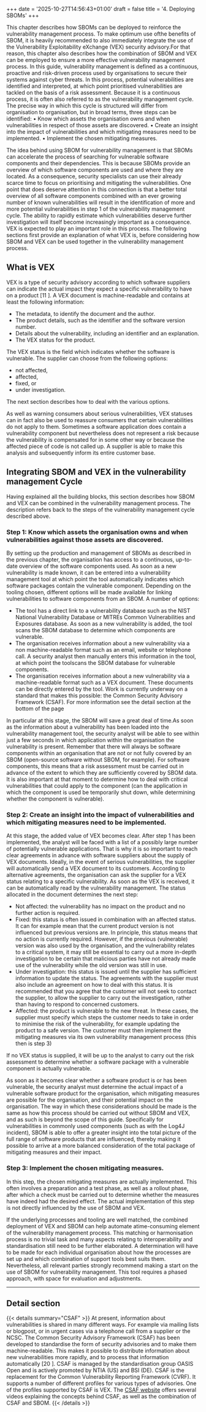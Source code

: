 +++
date = '2025-10-27T14:56:43+01:00'
draft = false
title = '4. Deploying SBOMs'
+++

This chapter describes how SBOMs can be deployed to reinforce the vulnerability management process. To make optimum use ofthe benefits of SBOM, it is heavily recommended to also immediately integrate the use of the Vulnerability Exploitability eXchange (VEX) security advisory.For that reason, this chapter also describes how the combination of SBOM and VEX can be employed to ensure a more effective vulnerability management process. In this guide, vulnerability management is defined as a continuous, proactive and risk-driven process used by organisations to secure their systems against cyber threats. In this process, potential vulnerabilities are identified and interpreted, at which point prioritised vulnerabilities are tackled on the basis of a risk assessment. Because it is a continuous process, it is often also referred to as the vulnerability management cycle. The precise way in which this cycle is structured will differ from organisation to organisation, but in broad terms, three steps can be identified:
• Know which assets the organisation owns and when vulnerabilities in respect of those assets are discovered.
• Create an insight into the impact of vulnerabilities and which mitigating measures need to be implemented.
• Implement the chosen mitigating measures.

The idea behind using SBOM for vulnerability management is that SBOMs can accelerate the process of searching for vulnerable software components and their dependencies. This is because SBOMs provide an overview of which software components are used and where they are located. As a consequence, security specialists can use their already scarce time to focus on prioritising and mitigating the vulnerabilities. One point that does deserve attention in this connection is that a better total overview of all software components combined with an ever growing number of known vulnerabilities will result in the identification of more and more potential vulnerabilities in step 1 of the vulnerability management cycle. The ability to rapidly estimate which vulnerabilities deserve further investigation will itself become increasingly important as a consequence. VEX is expected to play an important role in this process. The following sections first provide an explanation of what VEX is, before considering how SBOM and VEX can be used together in the vulnerability management process.

## What is VEX
VEX is a type of security advisory according to which software suppliers can indicate the actual impact they expect a specific vulnerability to have on a product [11 ]. A VEX document is machine-readable and contains at least the following information:
- The metadata, to identify the document and the author.
- The product details, such as the identifier and the software version number.
- Details about the vulnerability, including an identifier and an explanation.
- The VEX status for the product.


The VEX status is the field which indicates whether the software is vulnerable. The supplier can choose from the following options:
- not affected,
- affected,
- fixed, or
- under investigation.


The next section describes how to deal with the various options.

As well as warning consumers about serious vulnerabilities, VEX statuses can in fact also be used to reassure consumers that certain vulnerabilities do not apply to them. Sometimes a software application does contain a vulnerability component but nevertheless does not represent a risk because the vulnerability is compensated for in some other way or because the affected piece of code is not called up. A supplier is able to make this analysis and subsequently inform its entire customer base.


## Integrating SBOM and VEX in the vulnerability management Cycle
Having explained all the building blocks, this section describes how SBOM and VEX can be combined in the vulnerability management process. The description refers back to the steps of the vulnerability management cycle described above.

### Step 1: Know which assets the organisation owns and when vulnerabilities against those assets are discovered.
By setting up the production and management of SBOMs as described in the previous chapter, the organisation has access to a continuous, up-to-date overview of the software components used. As soon as a new vulnerability is made known, it can be entered into a vulnerability management tool at which point the tool automatically indicates which software packages contain the vulnerable component. Depending on the tooling chosen, different options will be made available for linking vulnerabilities to software components from an SBOM. A number of options:

- The tool has a direct link to a vulnerability database such as the NIST National Vulnerability Database or MITREs Common Vulnerabilities and Exposures database. As soon as a new vulnerability is added, the tool scans the SBOM database to determine which components are vulnerable.
- The organisation receives information about a new vulnerability via a non machine-readable format such as an email, website or telephone call. A security analyst then manually enters this information in the tool, at which point the toolscans the SBOM database for vulnerable components.
- The organisation receives information about a new vulnerability via a machine-readable format such as a VEX document. These documents can be directly entered by the tool. Work is currently underway on a standard that makes this possible: the Common Security Advisory Framework (CSAF). For more information see the detail section at the bottom of the page

In particular at this stage, the SBOM will save a great deal of time.As soon as the information about a vulnerability has been loaded into the vulnerability management tool, the security analyst will be able to see within just a few seconds in which application within the organisation the vulnerability is present. Remember that there will always be software components within an organisation that are not or not fully covered by an SBOM (open-source software without SBOM, for example). For software components, this means that a risk assessment must be carried out in advance of the extent to which they are sufficiently covered by SBOM data. It is also important at that moment to determine how to deal with critical vulnerabilities that could apply to the component (can the application in which the component is used be temporarily shut down, while determining whether the component is vulnerable).

### Step 2: Create an insight into the impact of vulnerabilities and which mitigating measures need to be implemented.
At this stage, the added value of VEX becomes clear. After step 1 has been implemented, the analyst will be faced with a list of a possibly large number of potentially vulnerable applications. That is why it is so important to reach clear agreements in advance with software suppliers about the supply of VEX documents. Ideally, in the event of serious vulnerabilities, the supplier will automatically send a VEX document to its customers. According to alternative agreements, the organisation can ask the supplier for a VEX status relating to a specific vulnerability. As soon as the VEX is received, it can be automatically read by the vulnerability management. The status allocated in the document determines the next step:

- Not affected: the vulnerability has no impact on the product and no further action is required.
- Fixed: this status is often issued in combination with an affected status. It can for example mean that the current product version is not influenced but previous versions are. In principle, this status means that no action is currently required. However, if the previous (vulnerable) version was also used by the organisation, and the vulnerability relates to a critical system, it may still be essential to carry out a more in-depth investigation to be certain that malicious parties have not already made use of the vulnerability while the old version was still in use.
- Under investigation: this status is issued until the supplier has sufficient information to update the status. The agreements with the supplier must also include an agreement on how to deal with this status. It is recommended that you agree that the customer will not seek to contact the supplier, to allow the supplier to carry out the investigation, rather than having to respond to concerned customers.
- Affected: the product is vulnerable to the new threat. In these cases, the supplier must specify which steps the customer needs to take in order to minimise the risk of the vulnerability, for example updating the product to a safe version. The customer must then implement the mitigating measures via its own vulnerability management process (this then is step 3)

If no VEX status is supplied, it will be up to the analyst to carry out the risk assessment to determine whether a software package with a vulnerable component is actually vulnerable.

As soon as it becomes clear whether a software product is or has been vulnerable, the security analyst must determine the actual impact of a vulnerable software product for the organisation, which mitigating measures are possible for the organisation, and their potential impact on the organisation. The way in which these considerations should be made is the same as how this process should be carried out without SBOM and VEX, and as such is beyond the scope of this guide. Specifically for vulnerabilities in commonly used components (such as with the Log4J incident), SBOM is able to offer a greater insight into the total picture of the full range of software products that are influenced, thereby making it possible to arrive at a more balanced consideration of the total package of mitigating measures and their impact.

### Step 3: Implement the chosen mitigating measures.
In this step, the chosen mitigating measures are actually implemented. This often involves a preparation and a test phase, as well as a rollout phase, after which a check must be carried out to determine whether the measures have indeed had the desired effect. The actual implementation of this step is not directly influenced by the use of SBOM and VEX.

If the underlying processes and tooling are well matched, the combined deployment of VEX and SBOM can help automate atime-consuming element of the vulnerability management process. This matching or harmonisation process is no trivial task and many aspects relating to interoperability and standardisation still need to be further elaborated. A determination will have to be made for each individual organisation about how the processes are set up and which combination of support tools best suits them. Nevertheless, all relevant parties strongly recommend making a start on the use of SBOM for vulnerability management. This tool requires a phased approach, with space for evaluation and adjustments.

---

## Detail section
{{< details summary="CSAF" >}}
At present, information about vulnerabilities is shared in many different ways. For example via mailing lists or blogpost, or in
urgent cases via a telephone call from a supplier or the NCSC. The Common Security Advisory Framework (CSAF) has been
developed to standardise the form of security advisories and to make them machine-readable. This makes it possible to distribute
information about new vulnerabilities more rapidly, and to process that information automatically [20 ]. CSAF is managed by the
standardisation group OASIS Open and is actively promoted by NTIA (US) and BSI (DE). CSAF is the replacement for the Common
Vulnerability Reporting Framework (CVRF). It supports a number of different profiles for various types of advisories. One of the
profiles supported by CSAF is VEX. The [CSAF website](https://www.csaf.io/) offers several videos explaining the concepts behind CSAF, as well as the
combination of CSAF and SBOM.
{{< /details >}}
